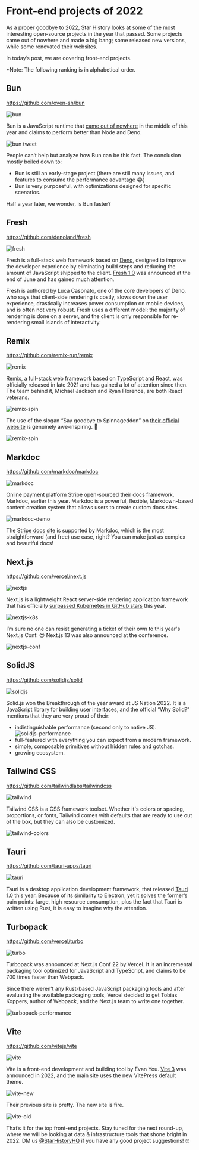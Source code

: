 # Front-end projects of 2022

As a proper goodbye to 2022, Star History looks at some of the most interesting open-source projects in the year that passed. Some projects came out of nowhere and made a big bang; some released new versions, while some renovated their websites.

In today’s post, we are covering front-end projects.

*Note: The following ranking is in alphabetical order.

## Bun

https://github.com/oven-sh/bun

![bun](/blog/assets/yearly-pick-frontend-2022/bun.webp)

Bun is a JavaScript runtime that [came out of nowhere](https://twitter.com/jarredsumner/status/1544850464302194688) in the middle of this year and claims to perform better than Node and Deno.

![bun tweet](/blog/assets/yearly-pick-frontend-2022/bun-github-trending.webp)

People can’t help but analyze how Bun can be this fast. The conclusion mostly boiled down to:

- Bun is still an early-stage project (there are still many issues, and features to consume the performance advantage 😂)
- Bun is very purposeful, with optimizations designed for specific scenarios.

Half a year later, we wonder, is Bun faster?

## Fresh

https://github.com/denoland/fresh

![fresh](/blog/assets/yearly-pick-frontend-2022/fresh.webp)

Fresh is a full-stack web framework based on [Deno](https://github.com/denoland/deno), designed to improve the developer experience by eliminating build steps and reducing the amount of JavaScript shipped to the client. [Fresh 1.0](https://deno.com/blog/fresh-is-stable) was announced at the end of June and has gained much attention.

Fresh is authored by Luca Casonato, one of the core developers of Deno, who says that client-side rendering is costly, slows down the user experience, drastically increases power consumption on mobile devices, and is often not very robust. Fresh uses a different model: the majority of rendering is done on a server, and the client is only responsible for re-rendering small islands of interactivity.

## Remix

https://github.com/remix-run/remix

![remix](/blog/assets/yearly-pick-frontend-2022/remix.webp)

Remix, a full-stack web framework based on TypeScript and React, was officially released in late 2021 and has gained a lot of attention since then. The team behind it, Michael Jackson and Ryan Florence, are both React veterans.

![remix-spin](/blog/assets/yearly-pick-frontend-2022/remix-spin.webp)

The use of the slogan “Say goodbye to Spinnageddon” on [their official website](https://remix.run/) is genuinely awe-inspiring. 👋

![remix-spin](/blog/assets/yearly-pick-frontend-2022/spinning-cat.webp)

## Markdoc

https://github.com/markdoc/markdoc

![markdoc](/blog/assets/yearly-pick-frontend-2022/markdoc.webp)

Online payment platform Stripe open-sourced their docs framework, Markdoc, earlier this year. Markdoc is a powerful, flexible, Markdown-based content creation system that allows users to create custom docs sites.

![markdoc-demo](/blog/assets/yearly-pick-frontend-2022/markdoc-demo.webp)

The [Stripe docs site](http://stripe.com/docs) is supported by Markdoc, which is the most straightforward (and free) use case, right? You can make just as complex and beautiful docs!

## Next.js

https://github.com/vercel/next.js

![nextjs](/blog/assets/yearly-pick-frontend-2022/nextjs.webp)

Next.js is a lightweight React server-side rendering application framework that has officially [surpassed Kubernetes in GitHub stars](https://twitter.com/leeerob/status/1564017079665180672?lang=en) this year.

![nextjs-k8s](/blog/assets/yearly-pick-frontend-2022/nextjs-k8s.webp)

I’m sure no one can resist generating a ticket of their own to this year's Next.js Conf. 😍 Next.js 13 was also announced at the conference.

![nextjs-conf](/blog/assets/yearly-pick-frontend-2022/nextjs-conf.webp)


## SolidJS

https://github.com/solidjs/solid

![solidjs](/blog/assets/yearly-pick-frontend-2022/solidjs.webp)

Solid.js won the Breakthrough of the year award at JS Nation 2022. It is a JavaScript library for building user interfaces, and the official “Why Solid?” mentions that they are very proud of their: 

- indistinguishable performance (second only to native JS).
   ![solidjs-performance](/blog/assets/yearly-pick-frontend-2022/solidjs-performance.webp)
- full-featured with everything you can expect from a modern framework.
- simple, composable primitives without hidden rules and gotchas.
- growing ecosystem.

## Tailwind CSS

https://github.com/tailwindlabs/tailwindcss

![tailwind](/blog/assets/yearly-pick-frontend-2022/tailwind.webp)

Tailwind CSS is a CSS framework toolset. Whether it's colors or spacing, proportions, or fonts, Tailwind comes with defaults that are ready to use out of the box, but they can also be customized.

![tailwind-colors](/blog/assets/yearly-pick-frontend-2022/tailwind-colors.webp)

## Tauri

https://github.com/tauri-apps/tauri

![tauri](/blog/assets/yearly-pick-frontend-2022/tauri.webp)

Tauri is a desktop application development framework, that released [Tauri 1.0](https://tauri.app/blog/2022/06/19/tauri-1-0) this year. Because of its similarity to Electron, yet it solves the former’s pain points: large, high resource consumption, plus the fact that Tauri is written using Rust, it is easy to imagine why the attention.

## Turbopack

https://github.com/vercel/turbo

![turbo](/blog/assets/yearly-pick-frontend-2022/turbo.webp)

Turbopack was announced at Next.js Conf 22 by Vercel. It is an incremental packaging tool optimized for JavaScript and TypeScript, and claims to be 700 times faster than Webpack.

Since there weren’t any Rust-based JavaScript packaging tools and after evaluating the available packaging tools, Vercel decided to get Tobias Koppers, author of Webpack, and the Next.js team to write one together.

![turbopack-performance](/blog/assets/yearly-pick-frontend-2022/turbopack-performance.webp)

## Vite

https://github.com/vitejs/vite

![vite](/blog/assets/yearly-pick-frontend-2022/vite.webp)

Vite is a front-end development and building tool by Evan You. [Vite 3](https://vitejs.dev/blog/announcing-vite3.html) was announced in 2022, and the main site uses the new VitePress default theme.

![vite-new](/blog/assets/yearly-pick-frontend-2022/vite-new.webp)

Their previous site is pretty. The new site is fire.

![vite-old](/blog/assets/yearly-pick-frontend-2022/vite-old.webp)

That’s it for the top front-end projects. Stay tuned for the next round-up, where we will be looking at data & infrastructure tools that shone bright in 2022. DM us [@StarHistoryHQ](https://twitter.com/StarHistoryHQ) if you have any good project suggestions! 🤓